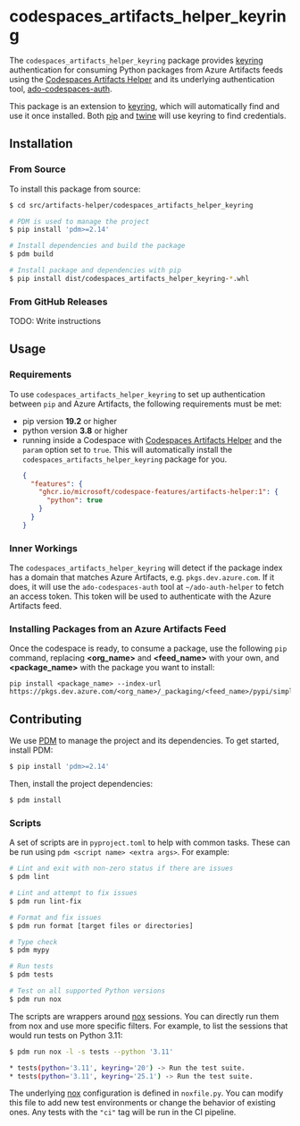 # codespaces_artifacts_helper_keyring

The `codespaces_artifacts_helper_keyring` package provides [keyring](https://pypi.org/project/keyring) authentication for consuming Python packages from Azure Artifacts feeds using the [Codespaces Artifacts Helper](https://github.com/microsoft/codespace-features/tree/main/src/artifacts-helper) and its underlying authentication tool, [ado-codespaces-auth](https://github.com/microsoft/ado-codespaces-auth).

This package is an extension to [keyring](https://pypi.org/project/keyring), which will automatically find and use it once installed. Both [pip](https://pypi.org/project/pip) and [twine](https://pypi.org/project/twine) will use keyring to find credentials.

## Installation

### From Source

To install this package from source:

```sh
$ cd src/artifacts-helper/codespaces_artifacts_helper_keyring

# PDM is used to manage the project
$ pip install 'pdm>=2.14'

# Install dependencies and build the package
$ pdm build

# Install package and dependencies with pip
$ pip install dist/codespaces_artifacts_helper_keyring-*.whl
```

### From GitHub Releases

TODO: Write instructions

## Usage

### Requirements

To use `codespaces_artifacts_helper_keyring` to set up authentication between `pip` and Azure Artifacts, the following requirements must be met:

- pip version **19.2** or higher
- python version **3.8** or higher
- running inside a Codespace with [Codespaces Artifacts Helper](https://github.com/microsoft/codespace-features/tree/main/src/artifacts-helper) and the `param` option set to `true`. This will automatically install the `codespaces_artifacts_helper_keyring` package for you.
  ```json
  {
    "features": {
      "ghcr.io/microsoft/codespace-features/artifacts-helper:1": {
        "python": true
      }
    }
  }
  ```

### Inner Workings

The `codespaces_artifacts_helper_keyring` will detect if the package index has a domain that matches Azure Artifacts, e.g. `pkgs.dev.azure.com`. If it does, it will use the `ado-codespaces-auth` tool at `~/ado-auth-helper` to fetch an access token. This token will be used to authenticate with the Azure Artifacts feed.

### Installing Packages from an Azure Artifacts Feed

Once the codespace is ready, to consume a package, use the following `pip` command, replacing **<org_name>** and **<feed_name>** with your own, and **<package_name>** with the package you want to install:

```
pip install <package_name> --index-url https://pkgs.dev.azure.com/<org_name>/_packaging/<feed_name>/pypi/simple
```

## Contributing

We use [PDM](https://pdm-project.org/) to manage the project and its dependencies. To get started, install PDM:

```sh
$ pip install 'pdm>=2.14'
```

Then, install the project dependencies:

```sh
$ pdm install
```

### Scripts

A set of scripts are in `pyproject.toml` to help with common tasks. These can be run using `pdm <script name> <extra args>`. For example:

```sh
# Lint and exit with non-zero status if there are issues
$ pdm lint

# Lint and attempt to fix issues
$ pdm run lint-fix

# Format and fix issues
$ pdm run format [target files or directories]

# Type check
$ pdm mypy

# Run tests
$ pdm tests

# Test on all supported Python versions
$ pdm run nox
```

The scripts are wrappers around [nox](https://github.com/wntrblm/nox) sessions. You can directly run them from nox and use more specific filters. For example, to list the sessions that would run tests on Python 3.11:

```sh
$ pdm run nox -l -s tests --python '3.11'

* tests(python='3.11', keyring='20') -> Run the test suite.
* tests(python='3.11', keyring='25.1') -> Run the test suite.
```

The underlying [nox](https://github.com/wntrblm/nox) configuration is defined in `noxfile.py`. You can modify this file to add new test environments or change the behavior of existing ones. Any tests with the `"ci"` tag will be run in the CI pipeline.
